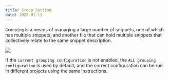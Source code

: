```yaml
---
title: Group Setting
date: 2020-01-11
---
```


`Grouping` is a means of managing a large number of snippets, one of which has multiple snippets, and another file that can hold multiple snippets that collectively relate to the same snippet description.

![](http://oss.codeexpander.com/i/group-ui.png)

If the `current grouping configuration` is not enabled, the `ALL grouping configuration` is used by default, and the correct configuration can be run in different projects using the same instructions.
